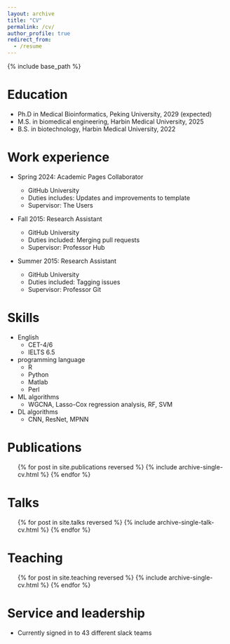 ```yaml
---
layout: archive
title: "CV"
permalink: /cv/
author_profile: true
redirect_from:
  - /resume
---
```


{% include base_path %}

Education
======
* Ph.D in Medical Bioinformatics, Peking University, 2029 (expected)
* M.S. in biomedical engineering, Harbin Medical University, 2025
* B.S. in biotechnology, Harbin Medical University, 2022

Work experience
======
* Spring 2024: Academic Pages Collaborator
  * GitHub University
  * Duties includes: Updates and improvements to template
  * Supervisor: The Users

* Fall 2015: Research Assistant
  * GitHub University
  * Duties included: Merging pull requests
  * Supervisor: Professor Hub

* Summer 2015: Research Assistant
  * GitHub University
  * Duties included: Tagging issues
  * Supervisor: Professor Git

Skills
======
* English
  * CET-4/6
  * IELTS 6.5
* programming language
  * R
  * Python
  * Matlab
  * Perl
* ML algorithms 
  *  WGCNA,  Lasso-Cox regression analysis, RF, SVM
* DL algorithms
  *  CNN, ResNet, MPNN

Publications
======
  <ul>{% for post in site.publications reversed %}
    {% include archive-single-cv.html %}
  {% endfor %}</ul>

Talks
======
  <ul>{% for post in site.talks reversed %}
    {% include archive-single-talk-cv.html  %}
  {% endfor %}</ul>
  
Teaching
======
  <ul>{% for post in site.teaching reversed %}
    {% include archive-single-cv.html %}
  {% endfor %}</ul>
  
Service and leadership
======
* Currently signed in to 43 different slack teams
